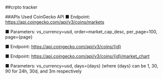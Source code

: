 ##crpto tracker

##APIs Used
CoinGecko API
■ Endpoint: 
  https://api.coingecko.com/api/v3/coins/markets
  
■ Parameters: vs_currency=usd, 
order=market_cap_desc, per_page=100, page={page}

■ Endpoint: 
https://api.coingecko.com/api/v3/coins/{id}

■ Endpoint: 
https://api.coingecko.com/api/v3/coins/{id}/market_chart

■ Parameters: vs_currency=usd, days={days} (where 
{days} can be 1, 30, 90 for 24h, 30d, and 3m 
respectively
